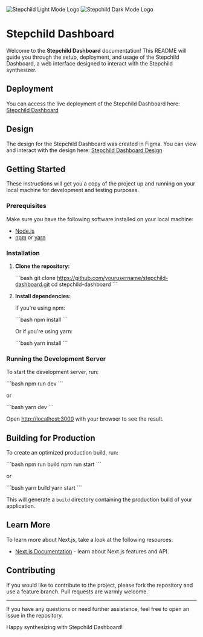 ![Stepchild Light Mode Logo](https://kaihenthorniwane.github.io/stepchild-dashboard/graphics/stepdash-light-mode-cover.svg#gh-light-mode-only)
![Stepchild Dark Mode Logo](https://kaihenthorniwane.github.io/stepchild-dashboard/graphics/stepdash-dark-mode-cover.svg#gh-dark-mode-only)

# Stepchild Dashboard

Welcome to the **Stepchild Dashboard** documentation! This README will guide you through the setup, deployment, and usage of the Stepchild Dashboard, a web interface designed to interact with the Stepchild synthesizer.

## Deployment

You can access the live deployment of the Stepchild Dashboard here: [Stepchild Dashboard](https://kaihenthorniwane.github.io/stepchild-dashboard/)

## Design

The design for the Stepchild Dashboard was created in Figma. You can view and interact with the design here: [Stepchild Dashboard Design](https://www.figma.com/design/n6f15mPDbrMVBgBFpAwCPI/Stepchild-Design?node-id=0-1&t=VwxHOyXzTkXXDmrC-1)

## Getting Started

These instructions will get you a copy of the project up and running on your local machine for development and testing purposes.

### Prerequisites

Make sure you have the following software installed on your local machine:

- [Node.js](https://nodejs.org/en/)
- [npm](https://www.npmjs.com/) or [yarn](https://yarnpkg.com/)

### Installation

1. **Clone the repository:**

   \`\`\`bash
   git clone https://github.com/yourusername/stepchild-dashboard.git
   cd stepchild-dashboard
   \`\`\`

2. **Install dependencies:**

   If you're using npm:

   \`\`\`bash
   npm install
   \`\`\`

   Or if you're using yarn:

   \`\`\`bash
   yarn install
   \`\`\`

### Running the Development Server

To start the development server, run:

\`\`\`bash
npm run dev
\`\`\`

or

\`\`\`bash
yarn dev
\`\`\`

Open [http://localhost:3000](http://localhost:3000) with your browser to see the result.

## Building for Production

To create an optimized production build, run:

\`\`\`bash
npm run build
npm run start
\`\`\`

or

\`\`\`bash
yarn build
yarn start
\`\`\`

This will generate a `build` directory containing the production build of your application.

## Learn More

To learn more about Next.js, take a look at the following resources:

- [Next.js Documentation](https://nextjs.org/docs) - learn about Next.js features and API.

## Contributing

If you would like to contribute to the project, please fork the repository and use a feature branch. Pull requests are warmly welcome.

---

If you have any questions or need further assistance, feel free to open an issue in the repository.

Happy synthesizing with Stepchild Dashboard!
